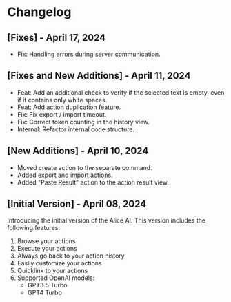 # Changelog

## [Fixes] - April 17, 2024

- Fix: Handling errors during server communication.

## [Fixes and New Additions] - April 11, 2024

- Feat: Add an additional check to verify if the selected text is empty, even if it contains only white spaces.
- Feat: Add action duplication feature.
- Fix: Fix export / import timeout.
- Fix: Correct token counting in the history view.
- Internal: Refactor internal code structure.

## [New Additions] - April 10, 2024

- Moved create action to the separate command.
- Added export and import actions.
- Added "Paste Result" action to the action result view.

## [Initial Version] - April 08, 2024

Introducing the initial version of the Alice AI. This version includes the following features:

1. Browse your actions
2. Execute your actions
3. Always go back to your action history
4. Easily customize your actions
5. Quicklink to your actions
6. Supported OpenAI models:
   - GPT3.5 Turbo
   - GPT4 Turbo
